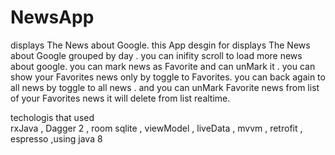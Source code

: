 # NewsApp
displays The News about Google.
this App desgin for displays The News about Google grouped by day .
you can inifity scroll to load more news about google.
you can mark news as Favorite and can unMark it .
you can show your Favorites news only by toggle to Favorites.
you can back again to all news by toggle to all news .
and you can unMark Favorite news from list of your Favorites news it will delete from list realtime.

techologis that used  
rxJava , Dagger 2 , room sqlite , viewModel , liveData , mvvm , retrofit , espresso ,using java 8
